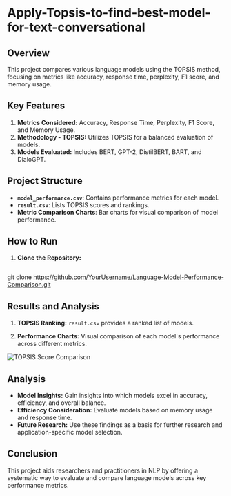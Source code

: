 # Apply-Topsis-to-find-best-model-for-text-conversational

## Overview

This project compares various language models using the TOPSIS method, focusing on metrics like accuracy, response time, perplexity, F1 score, and memory usage.

## Key Features

1. **Metrics Considered:** Accuracy, Response Time, Perplexity, F1 Score, and Memory Usage.
2. **Methodology - TOPSIS:** Utilizes TOPSIS for a balanced evaluation of models.
3. **Models Evaluated:** Includes BERT, GPT-2, DistilBERT, BART, and DialoGPT.

## Project Structure

- **`model_performance.csv`**: Contains performance metrics for each model.
- **`result.csv`**: Lists TOPSIS scores and rankings.
- **Metric Comparison Charts**: Bar charts for visual comparison of model performance.

## How to Run

1. **Clone the Repository:**
   ```bash
git clone https://github.com/YourUsername/Language-Model-Performance-Comparison.git

## Results and Analysis

1. **TOPSIS Ranking:** `result.csv` provides a ranked list of models.

2. **Performance Charts:** Visual comparison of each model's performance across different metrics.

![TOPSIS Score Comparison](TOPSIS_Score_comparison.png)

## Analysis

- **Model Insights:** Gain insights into which models excel in accuracy, efficiency, and overall balance.
- **Efficiency Consideration:** Evaluate models based on memory usage and response time.
- **Future Research:** Use these findings as a basis for further research and application-specific model selection.

## Conclusion

This project aids researchers and practitioners in NLP by offering a systematic way to evaluate and compare language models across key performance metrics.

